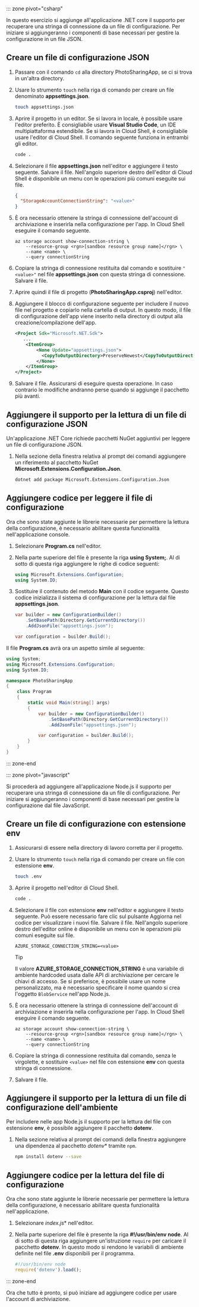 ::: zone pivot="csharp" 

In questo esercizio si aggiunge all'applicazione .NET core il supporto per recuperare una stringa di connessione da un file di configurazione. Per iniziare si aggiungeranno i componenti di base necessari per gestire la configurazione in un file JSON.

## <a name="create-a-json-configuration-file"></a>Creare un file di configurazione JSON

1. Passare con il comando `cd` alla directory PhotoSharingApp, se ci si trova in un'altra directory.

1. Usare lo strumento `touch` nella riga di comando per creare un file denominato **appsettings.json**.

    ```bash
    touch appsettings.json
    ```

1. Aprire il progetto in un editor. Se si lavora in locale, è possibile usare l'editor preferito. È consigliabile usare **Visual Studio Code**, un IDE multipiattaforma estendibile. Se si lavora in Cloud Shell, è consigliabile usare l'editor di Cloud Shell. Il comando seguente funziona in entrambi gli editor.

    ```bash
    code .
    ```

1. Selezionare il file **appsettings.json** nell'editor e aggiungere il testo seguente. Salvare il file. Nell'angolo superiore destro dell'editor di Cloud Shell è disponibile un menu con le operazioni più comuni eseguite sui file.

    ```json
    {
      "StorageAccountConnectionString": "<value>"
    }
    ```

1. È ora necessario ottenere la stringa di connessione dell'account di archiviazione e inserirla nella configurazione per l'app. In Cloud Shell eseguire il comando seguente.

    ```azurecli
    az storage account show-connection-string \
        --resource-group <rgn>[sandbox resource group name]</rgn> \
        --name <name> \
        --query connectionString
    ```

1. Copiare la stringa di connessione restituita dal comando e sostituire `"<value>"` nel file **appsettings.json** con questa stringa di connessione. Salvare il file.

1. Aprire quindi il file di progetto (**PhotoSharingApp.csproj**) nell'editor.

1. Aggiungere il blocco di configurazione seguente per includere il nuovo file nel progetto e copiarlo nella cartella di output. In questo modo, il file di configurazione dell'app viene inserito nella directory di output alla creazione/compilazione dell'app.

    ```xml
    <Project Sdk="Microsoft.NET.Sdk">
       ...
        <ItemGroup>
            <None Update="appsettings.json">
              <CopyToOutputDirectory>PreserveNewest</CopyToOutputDirectory>
            </None>
        </ItemGroup>
    </Project>
    ```

1. Salvare il file. Assicurarsi di eseguire questa operazione. In caso contrario le modifiche andranno perse quando si aggiunge il pacchetto più avanti.

## <a name="add-support-to-read-a-json-configuration-file"></a>Aggiungere il supporto per la lettura di un file di configurazione JSON

Un'applicazione .NET Core richiede pacchetti NuGet aggiuntivi per leggere un file di configurazione JSON.

1. Nella sezione della finestra relativa al prompt dei comandi aggiungere un riferimento al pacchetto NuGet **Microsoft.Extensions.Configuration.Json**.

    ```bash
    dotnet add package Microsoft.Extensions.Configuration.Json
    ```

## <a name="add-code-to-read-the-configuration-file"></a>Aggiungere codice per leggere il file di configurazione

Ora che sono state aggiunte le librerie necessarie per permettere la lettura della configurazione, è necessario abilitare questa funzionalità nell'applicazione console.

1. Selezionare **Program.cs** nell'editor.

1. Nella parte superiore del file è presente la riga **using System;**. Al di sotto di questa riga aggiungere le righe di codice seguenti:

    ```csharp
    using Microsoft.Extensions.Configuration;
    using System.IO;
    ```

1. Sostituire il contenuto del metodo **Main** con il codice seguente. Questo codice inizializza il sistema di configurazione per la lettura dal file **appsettings.json**.

    ```csharp
    var builder = new ConfigurationBuilder()
        .SetBasePath(Directory.GetCurrentDirectory())
        .AddJsonFile("appsettings.json");

    var configuration = builder.Build();
    ```

Il file **Program.cs** avrà ora un aspetto simile al seguente:

```csharp
using System;
using Microsoft.Extensions.Configuration;
using System.IO;

namespace PhotoSharingApp
{
    class Program
    {
        static void Main(string[] args)
        {
            var builder = new ConfigurationBuilder()
                .SetBasePath(Directory.GetCurrentDirectory())
                .AddJsonFile("appsettings.json");

            var configuration = builder.Build();
        }
    }
}
```

::: zone-end

::: zone pivot="javascript"

Si procederà ad aggiungere all'applicazione Node.js il supporto per recuperare una stringa di connessione da un file di configurazione. Per iniziare si aggiungeranno i componenti di base necessari per gestire la configurazione dal file JavaScript.

## <a name="create-a-env-configuration-file"></a>Creare un file di configurazione con estensione env

1. Assicurarsi di essere nella directory di lavoro corretta per il progetto.

1. Usare lo strumento `touch` nella riga di comando per creare un file con estensione **env**.

    ```bash
    touch .env
    ```

1. Aprire il progetto nell'editor di Cloud Shell.

    ```bash
    code .
    ```

1. Selezionare il file con estensione **env** nell'editor e aggiungere il testo seguente. Può essere necessario fare clic sul pulsante Aggiorna nel codice per visualizzare i nuovi file. Salvare il file. Nell'angolo superiore destro dell'editor online è disponibile un menu con le operazioni più comuni eseguite sui file.

    ```
    AZURE_STORAGE_CONNECTION_STRING=<value>
    ```

    > [!TIP]
    > Il valore **AZURE_STORAGE_CONNECTION_STRING** è una variabile di ambiente hardcoded usata dalle API di archiviazione per cercare le chiavi di accesso. Se si preferisce, è possibile usare un nome personalizzato, ma è necessario specificare il nome quando si crea l'oggetto `BlobService` nell'app Node.js.

1. È ora necessario ottenere la stringa di connessione dell'account di archiviazione e inserirla nella configurazione per l'app. In Cloud Shell eseguire il comando seguente.

    ```azurecli
    az storage account show-connection-string \
        --resource-group <rgn>[sandbox resource group name]</rgn> \
        --name <name> \
        --query connectionString
    ```

1. Copiare la stringa di connessione restituita dal comando, senza le virgolette, e sostituire `<value>` nel file con estensione **env** con questa stringa di connessione.

1. Salvare il file.

## <a name="add-support-to-read-an-environment-configuration-file"></a>Aggiungere il supporto per la lettura di un file di configurazione dell'ambiente

Per includere nelle app Node.js il supporto per la lettura del file con estensione **env**, è possibile aggiungere il pacchetto **dotenv**.

1. Nella sezione relativa al prompt dei comandi della finestra aggiungere una dipendenza al pacchetto *dotenv** tramite `npm`.

    ```bash
    npm install dotenv --save
    ```

## <a name="add-code-to-read-the-configuration-file"></a>Aggiungere codice per la lettura del file di configurazione

Ora che sono state aggiunte le librerie necessarie per permettere la lettura della configurazione, è necessario abilitare questa funzionalità nell'applicazione.

1. Selezionare *index.js** nell'editor.

1. Nella parte superiore del file è presente la riga **#!/usr/bin/env node**. Al di sotto di questa riga aggiungere un'istruzione `require` per caricare il pacchetto **dotenv**. In questo modo si rendono le variabili di ambiente definite nel file **.env** disponibili per il programma.

    ```javascript
    #!/usr/bin/env node
    require('dotenv').load();

    ```
::: zone-end

Ora che tutto è pronto, si può iniziare ad aggiungere codice per usare l'account di archiviazione.
